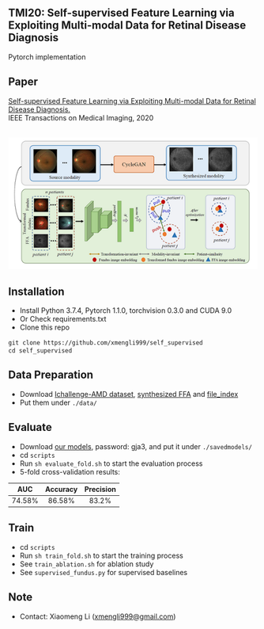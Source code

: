 ## TMI20: Self-supervised Feature Learning via Exploiting Multi-modal Data for Retinal Disease Diagnosis

Pytorch implementation 

## Paper
[Self-supervised Feature Learning via Exploiting Multi-modal Data for Retinal Disease Diagnosis.](https://ieeexplore.ieee.org/stamp/stamp.jsp?tp=&arnumber=9139411)
<br/>
IEEE Transactions on Medical Imaging, 2020
<br/>
<br/>
<p align="center">
  <img src="figure/framework.png">
</p>

## Installation

* Install Python 3.7.4, Pytorch 1.1.0, torchvision 0.3.0 and CUDA 9.0
* Or Check requirements.txt
* Clone this repo
```
git clone https://github.com/xmengli999/self_supervised
cd self_supervised
```

## Data Preparation
* Download [Ichallenge-AMD dataset](https://drive.google.com/file/d/1ti0ozvMHCnq-PCX_CVc-Da98uJNmla8T/view?usp=sharing), 
[synthesized FFA](https://drive.google.com/file/d/1ti0ozvMHCnq-PCX_CVc-Da98uJNmla8T/view?usp=sharing) and 
[file_index](https://drive.google.com/file/d/1ts-Y8ePh_K_ijmBK8v3OfMIOhKMw-PSj/view?usp=sharing) <br/>
* Put them under `./data/`


## Evaluate 
* Download [our models](https://pan.baidu.com/s/1B6JK5ljhWz0V655obtX3og), password: gja3, and put it under `./savedmodels/`
* cd `scripts`
* Run `sh evaluate_fold.sh` to start the evaluation process
* 5-fold cross-validation results: 

| AUC    | Accuracy   | Precision    |
| ---------- | :-----------:  | :-----------: |
| 74.58%    | 86.58%   | 83.2%     |

## Train 
* cd `scripts`
* Run `sh train_fold.sh` to start the training process
* See `train_ablation.sh` for ablation study
* See `supervised_fundus.py` for supervised baselines

## Note
* Contact: Xiaomeng Li (xmengli999@gmail.com)
